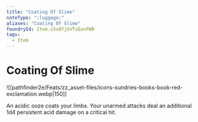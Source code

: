 ```yaml
---
title: "Coating Of Slime"
noteType: ":luggage:"
aliases: "Coating Of Slime"
foundryId: Item.s5u0fjGVTsEonFWB
tags:
  - Item
---
```


# Coating Of Slime
![[pathfinder2e/Feats/zz_asset-files/icons-sundries-books-book-red-exclamation.webp|150]]

An acidic ooze coats your limbs. Your unarmed attacks deal an additional 1d4 persistent acid damage on a critical hit.

